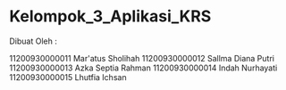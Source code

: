 # Kelompok_3_Aplikasi_KRS
Dibuat Oleh :

11200930000011  Mar'atus Sholihah
11200930000012  Sallma Diana Putri
11200930000013  Azka Septia Rahman
11200930000014  Indah Nurhayati
11200930000015  Lhutfia Ichsan
